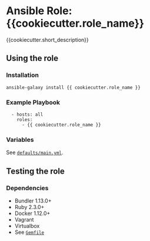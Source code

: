 # Ansible Role: {{cookiecutter.role_name}}

{{cookiecutter.short_description}}

## Using the role
### Installation
```
ansible-galaxy install {{ cookiecutter.role_name }}
```

### Example Playbook
```
  - hosts: all
    roles:
      - {{ cookiecutter.role_name }}
```

### Variables

See [`defaults/main.yml`](defaults/main.yml).

## Testing the role

### Dependencies
- Bundler 1.13.0+
- Ruby 2.3.0+
- Docker 1.12.0+
- Vagrant
- Virtualbox
- See [`Gemfile`](Gemfile)
